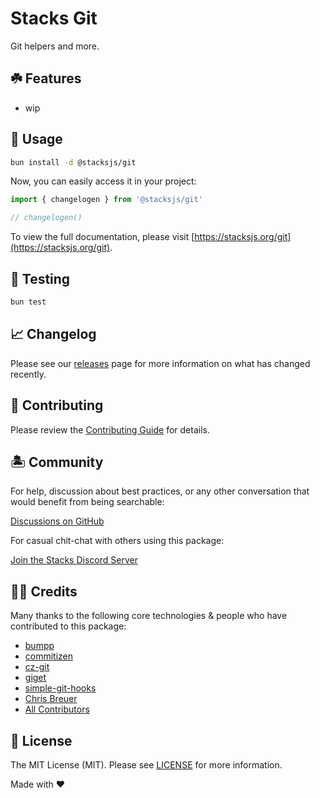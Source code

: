 # Stacks Git

Git helpers and more.

## ☘️ Features

- wip

## 🤖 Usage

```bash
bun install -d @stacksjs/git
```

Now, you can easily access it in your project:

```js
import { changelogen } from '@stacksjs/git'

// changelogen()
```

To view the full documentation, please visit [https://stacksjs.org/git](https://stacksjs.org/git).

## 🧪 Testing

```bash
bun test
```

## 📈 Changelog

Please see our [releases](https://github.com/stacksjs/stacks/releases) page for more information on what has changed recently.

## 🚜 Contributing

Please review the [Contributing Guide](https://github.com/stacksjs/contributing) for details.

## 🏝 Community

For help, discussion about best practices, or any other conversation that would benefit from being searchable:

[Discussions on GitHub](https://github.com/stacksjs/stacks/discussions)

For casual chit-chat with others using this package:

[Join the Stacks Discord Server](https://discord.gg/stacksjs)

## 🙏🏼 Credits

Many thanks to the following core technologies & people who have contributed to this package:

- [bumpp](https://github.com/antfu/bumpp)
- [commitizen](https://commitizen.github.io/cz-cli/)
- [cz-git](https://github.com/Zhengqbbb/cz-git)
- [giget](https://github.com/unjs/giget)
- [simple-git-hooks](https://github.com/toplenboren/simple-git-hooks)
- [Chris Breuer](https://github.com/chrisbbreuer)
- [All Contributors](../../contributors)

## 📄 License

The MIT License (MIT). Please see [LICENSE](https://github.com/stacksjs/stacks/tree/main/LICENSE.md) for more information.

Made with ❤️
